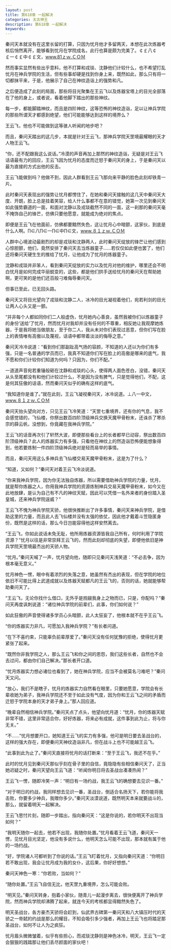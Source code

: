```yaml
---
layout: post
title: 第618章 一起解决
categories: 太古神王
description: 第618章 一起解决
keywords:
---
```


秦问天本就没有在这里长留的打算，只因为忧月他才多留两天，本想在此次炼器考核后悄然离开，能够看到忧月在学院成名，此行也算是颇为完美了。￠￡八￠￡一￠￡中￠￡文，www.81ｚｗ.ＣＯＭ

然而事实显然有些出乎意料，他不打算和戎琰、沈静他们计较什么，也不希望打乱忧月在神兵学院的生活，但有些事却硬是找到你身上来，既然如此，那么只有将一切都抹平来，于是，他展示了自己在神纹造诣上的强势和凡。

之后便造成了此刻的局面，那些将目光聚集在王云飞以及炼器宝塔上的目光全部落在了他的身上，或者说，看着他脚下踏出的那些神纹。

每一步，都能脚踏神纹，而且是四阶神纹，这等恐怖的神纹造诣，足以让神兵学院的那些所谓天才都感到绝望，他们可能能够达到这样的境界么？

王云飞，他也不可能做到这等骇人听闻的地步吧？

而且，秦问天踏出的这几步，本就是针对王云飞，那神兵学院天罡境最耀眼的天才人物王云飞。

“你，还不配跟我这么说话。”冷漠的声音再加上那然的神纹造诣，无疑是对王云飞话语最有力的回应，王云飞因为忧月的态度而迁怒于秦问天的身上，于是秦问天以最为直接的方式出他的反击。

王云飞能做到吗？他做不到，因此人群看到王云飞那向来平静的脸色此刻却铁青一片。

此时秦问天表现出的强势让忧月都愣住了，在她和秦问天接触的这几天中秦问天大度、开朗，脸上总是挂着笑容，给人什么事都不在意的错觉，她第一次见到秦问天如此强势霸道的一面，和面对沈静以及戎琰截然不同的一面，这一刹那的秦问天毫不掩饰自己的锋芒，仿佛只要他愿意，就能成为绝对的焦点。

即便是王云飞在他面前，仿佛都要黯然失色，这让忧月心中暗颤，这家伙，到底是什么人啊。∏∈八∏∈一∏∈中∏∈文，www.８１ｚｗ.ＣＯＭ

人群中心境波动最剧烈的却是戎琰和沈静两人，此时秦问天绽放的锋芒让他们感到心惊胆颤，他们，竟然安排了秦问天去当炼器童子……若仅仅如此便也罢了，他们还将秦问天硬生生的推给了忧月，让他成为了忧月的炼器童子。

沈静和戎琰并非笨人，看到秦问天绽放的实力以及忧月对他的维护，哪里还会不明白忧月是如何完成华丽蜕变的，这些，都是他们拱手送给忧月的秦问天在帮助她啊，更可笑的是他们还百般刁难侮辱秦问天。

但事已至此，已无回头路。

秦问天又将目光望向了戎琰和沈静二人，冰冷的目光凝视着他们，宛若利剑的目光让两人心头又是一颤。

“并非每个人都如同你们二人般虚伪，忧月她内心善良，虽然我被你们以炼器童子的身份‘送给’了忧月，然而忧月对我却并没有任何的不尊重，相反她让我观摩她炼器，于是我将她当做朋友，至于你二人，我从未对你们表现过恶意，但你们写在脸上的表情唯有高傲以及蔑视，话语中都带着淡淡的侮辱之意。”

秦问天冷冷说道：“看到你们那副趾高气扬的容颜，不知道的人还以为你们有多强，只是一名普通的学员而已，我真不知道你们写在脸上的高傲是哪来的底气，我不愿和你们计较你们知道为何吗？只因为，你们不配。”

一道道声音宛若重锤般砸在沈静和戎琰的心头，使得两人面色苍白，没错，秦问天从头至尾都没有和他们计较过什么，不是因为没有脾气，只是觉得他们，不配，这是何其狂傲的话语，然而秦问天似乎的确有这样的底气。

“我知道你是谁了。”就在此刻，王云飞凝视秦问天，冰冷说道。⊥八一中文，www.８１ｚｗ.ＣＯＭ

秦问天抬头望向对方，只见王云飞冷笑道：“天罡七重境界，还有你的气息，我不会感觉错的，飞仙楼，你祭出数百四阶顶级神兵交换天魔甲骨粉末，还诛杀了寒杀宗的薛云帆，没想到，你竟藏在我神兵学院。”

王云飞的话音再次引了轩然大波，即便那些看台上的长者都早已动容，祭出数百四阶顶级神兵？此人的炼器实力有多强，只看他在神纹上的然造诣恐怖便能想象得到，他若要炼制一件四阶顶级神兵绝对是轻而易举的事情。

而且，秦问天用这么多神兵去飞仙楼交易天魔甲骨粉末，这是为了什么？

“知道，又如何？”秦问天对着王云飞冷淡说道。

“你来我神兵学院，因为你无法独自炼器，所以需要借助神兵学院的力量，忧月，就是帮你炼器之人，你用我神兵学院的资源炼制神兵交易天魔甲骨粉末，如今又在此地放肆，是认为自己有不凡的神纹天赋，因此可以凭借一名外来者的身份踏入圣皇城，还来神兵学院逞威？”

王云飞不愧为神兵学院天骄，他很快推断出了许多事情，秦问天来神兵学院，是借助这里的力量，而且此人去飞仙楼并没有太强的依仗，因此他才戴着斗笠隐匿身份，既然是这样的话，那么今日岂能容得他这样安然离去。

“王云飞，你如此说话未免无耻，他所用炼器资源皆我自己所有，何时利用了学院资源？”忧月以往是非常崇拜王云飞的，然而此刻却彻底的失望，即便他依旧是神兵学院天罡境最杰出的天骄人物。

“忧月。”秦问天喊了一声，忧月望向他，随即只见秦问天浅笑道：“不必去争，因为根本毫无意义。”

忧月神色一愣，眼中有着浓烈的失落之意，她虽然有杰出的表现，但在学院的地位依旧不可能比得上武道成就以及炼器天赋都凡的王云飞的，否则的话，她就能够帮助秦问天了。

“王云飞，无论你找什么借口，无外乎是觊觎我身上之物而已，只是，你配吗？”秦问天再度讽刺说道：“诸位神兵学院的前辈们，此事，你们如何说？”

如此狂傲的声音使得诸多学员心头暗颤，此人太狂妄了，他根本就不在乎王云飞。

“你的炼器实力非凡，可愿加入我神兵学院？”有长者问道。

“在下不喜约束，只能辜负前辈厚爱了。”秦问天没有任何犹豫的拒绝，使得忧月更紧张了起来。

“既然你非我学院之人，那么王云飞和你之间的恩怨，我们这些长者，自然也不会去过问，都由你们自己解决。”那长者开口道。

“忧月炼器实力想必诸位也看到了，她在神兵学院，应当不会被莫名刁难吧？”秦问天又问。

“放心，我们不是瞎子，忧月的炼器实力自然看在眼里，只要她愿意，学院会有长辈收她为弟子，我神兵学院还不至于如此没有气度，因为你和王云飞之间的矛盾而迁怒于学院本身的天才弟子身上。”那人回应道。

“晚辈自然相信神兵学院。”秦问天点了点头，他望向忧月道：“忧月，你的炼器天赋非常不错，这里非常适合你，好好炼器，将来必有成就，这件事到此为止，将与你无关。”

“不……”忧月想要开口，她知道王云飞的实力有多强，他可是明日要去圣战台的，这样的强大存在，即便秦问天神纹造诣非凡，但在战斗上也不可能越王云飞。

“此事到此为止了。”秦问天直接将忧月的话打断来：“至于王云飞，我还不在乎。”

此时的忧月见到秦问天那似乎刻在骨子里的自信，竟隐隐有些相信秦问天了，正当她迟疑之时，秦问天望向王云飞道：“听闻你明日将去圣战台凑凑热闹？”

王云飞一愣，随即冷笑一声：“明日有一场约战，我王云飞的确想要去见识一番。”

“对于明日的约战，我同样想去见识一番，圣战台，倒适合名扬天下，若你能将我击败，你要多少神兵，我赠你多少。”秦问天淡漠说道，既然明天本来就要战斗的，那么，就留着明天一起解决。

王云飞思忖片刻，随即一步踏出，指向秦问天：“这是你说的，若你明天不出现当如何？”

“我明天随你一起去，他若不出现，我随你处置。”忧月看着王云飞道，秦问天一愣，见忧月目光坚定，他没有多说什么，他明天怎么可能不出现，那本就有属于他的一场约战。

“好，学院诸人可都听到了你说的话。”王云飞盯着忧月，又指向秦问天道：“你明日若不敢出现，我会让忧月成为我的女仆，这后果，你好好想想。”

秦问天神色一寒：“你若败，当如何？”

“随你处置。”王云飞自信无比，他天罡九重境界，怎么可能会败。

“明天见。”秦问天转身，抱着小家伙，随青儿一起漫步离去，很快便离开了神兵学院，然而神兵学院却沸腾了起来，就连今天的考核都显得黯然失色了。

明天圣战台，各方豪杰天骄将会赶到，仙武界古碑第一秦问天和八大镇压时代的天骄之一帝弑的约战是那么的耀目，不知会吸引多少强者，再加上王云飞也将踏足那圣战台，如何不让人为之疯狂。

忧月眉头微微皱着，似乎有些担心，而戎琰沈静则是神色冰冷，明天，王云飞一定会狠狠的践踏那让他们丢尽颜面的家伙吧！
